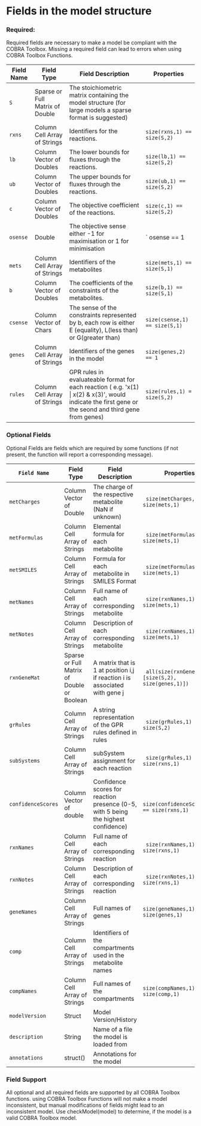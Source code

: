 # Fields in the model structure

### Required: 
Required fields are necessary to make a model be compliant with the COBRA Toolbox. Missing a required field can lead to errors when using COBRA Toolbox Functions.

| Field Name | Field Type | Field Description | Properties | 
|---|---|---|---|
| `S`| Sparse or Full Matrix of Double| The stoichiometric matrix containing the model structure (for large models a sparse format is suggested) | ` ` | 
| `rxns`| Column Cell Array of Strings  | Identifiers for the reactions. | ` size(rxns,1) == size(S,2) ` | 
| `lb`| Column Vector of Doubles  | The lower bounds for fluxes through the reactions.   | ` size(lb,1) == size(S,2) ` | 
| `ub`| Column Vector of Doubles  | The upper bounds for fluxes through the reactions.   | ` size(ub,1) == size(S,2) ` | 
| `c `| Column Vector of Doubles  | The objective coefficient of the reactions.   | ` size(c,1) == size(S,2) ` | 
| `osense `| Double  | The objective sense either -1 for maximisation or 1 for minimisation | ` osense == 1 | osense == -1 ` | 
| `mets `| Column Cell Array of Strings  | Identifiers of the metabolites | ` size(mets,1) == size(S,1) ` | 
| `b`| Column Vector of Doubles  | The coefficients of the constraints of the metabolites. | ` size(b,1) == size(S,1) ` | 
| ``csense``| Column Vector of Chars  | The sense of the constraints represented by b, each row is either E (equality), L(less than) or G(greater than) | ` size(csense,1) == size(S,1) ` | 
| `genes`| Column Cell Array of Strings | Identifiers of the genes in the model | ` size(genes,2) == 1 ` | 
| `rules`| Column Cell Array of Strings | GPR rules in evaluateable format for each reaction ( e.g. 'x(1) &#124; x(2) & x(3)', would indicate the first gene or the seond and third gene from genes) | ` size(rules,1) = size(S,2) ` | 

### Optional Fields
Optional Fields are fields which are required by some functions (if not present, the function will report a corresponding message).

| `Field Name` | Field Type | Field Description | Properties | 
|---|---|---|---|
| `metCharges`| Column Vector of Double | The charge of the respective metabolite (NaN if unknown) | ` size(metCharges,1) == size(mets,1)` | 
| `metFormulas`| Column Cell Array of Strings | Elemental formula for each metabolite | ` size(metFormulas,1) == size(mets,1)` | 
| `metSMILES`| Column Cell Array of Strings | Formula for each metabolite in SMILES Format | ` size(metFormulas,1) == size(mets,1)` | 
| `metNames`| Column Cell Array of Strings |Full name of each corresponding metabolite | ` size(rxnNames,1) == size(mets,1)` | 
| `metNotes`| Column Cell Array of Strings | Description of each corresponding metabolite | ` size(rxnNames,1) == size(mets,1)` | 
| `rxnGeneMat`| Sparse or Full Matrix of Double or Boolean | A matrix that is 1 at position i,j if reaction i is associated with gene j | ` all(size(rxnGeneMat) == [size(S,2), size(genes,1)])` | 
| `grRules`| Column Cell Array of Strings | A string representation of the GPR rules defined in rules | ` size(grRules,1) == size(S,2)` | 
| `subSystems`| Column Cell Array of Strings | subSystem assignment for each reaction | ` size(grRules,1) == size(rxns,1)` | 
| `confidenceScores`| Column Vector of double | Confidence scores for reaction presence (0-5, with 5 being the highest confidence) | `  size(confidenceScores,1) == size(rxns,1)` | 
| `rxnNames`| Column Cell Array of Strings | Full name of each corresponding reaction | ` size(rxnNames,1) == size(rxns,1)` | 
| `rxnNotes`| Column Cell Array of Strings | Description of each corresponding reaction | ` size(rxnNotes,1) == size(rxns,1)` | 
| `geneNames`| Column Cell Array of Strings | Full names of genes | `size(geneNames,1) == size(genes,1)`  | 
| `comp`| Column Cell Array of Strings | Identifiers of the compartments used in the metabolite names |  | 
| `compNames`| Column Cell Array of Strings | Full names of the compartments | `size(compNames,1) == size(comp,1)`  | 
| `modelVersion`| Struct | Model Version/History | ` ` | 
| `description`| String | Name of a file the model is loaded from | ` ` | 
| `annotations`| struct() | Annotations for the model | ` ` | 


### Field Support
All optional and all required fields are supported by all COBRA Toolbox functions. using COBRA Toolbox Functions will not make a model inconsistent, but manual modifications of fields might lead to an inconsistent model.
Use checkModel(model) to determine, if the model is a valid COBRA Toolbox model.
